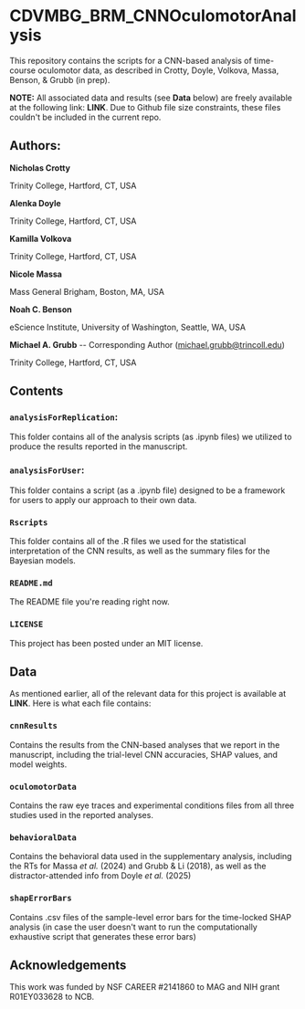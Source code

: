 # CDVMBG_BRM_CNNOculomotorAnalysis
This repository contains the scripts for a CNN-based analysis of time-course oculomotor data, as described in Crotty, Doyle, Volkova, Massa, Benson, &amp; Grubb (in prep).

**NOTE:** All associated data and results (see **Data** below) are freely available at the following link: **LINK**. Due to Github file size constraints, these files couldn't be included in the current repo.

## Authors:
**Nicholas Crotty**

Trinity College, Hartford, CT, USA


**Alenka Doyle**

Trinity College, Hartford, CT, USA

**Kamilla Volkova**

Trinity College, Hartford, CT, USA

**Nicole Massa**

Mass General Brigham, Boston, MA, USA

**Noah C. Benson**

eScience Institute, University of Washington, Seattle, WA, USA

**Michael A. Grubb** -- Corresponding Author (michael.grubb@trincoll.edu)

Trinity College, Hartford, CT, USA

## Contents
### ``analysisForReplication``: 
This folder contains all of the analysis scripts (as .ipynb files) we utilized to produce the results reported in the manuscript.

### ``analysisForUser``: 
This folder contains a script (as a .ipynb file) designed to be a framework for users to apply our approach to their own data.

### ``Rscripts``
This folder contains all of the .R files we used for the statistical interpretation of the CNN results, as well as the summary files for the Bayesian models.

### ``README.md``
The README file you're reading right now.

### ``LICENSE``
This project has been posted under an MIT license. 

## Data
As mentioned earlier, all of the relevant data for this project is available at **LINK**. Here is what each file contains:

### ``cnnResults``
Contains the results from the CNN-based analyses that we report in the manuscript, including the trial-level CNN accuracies, SHAP values, and model weights.

### ``oculomotorData``
Contains the raw eye traces and experimental conditions files from all three studies used in the reported analyses.

### ``behavioralData``
Contains the behavioral data used in the supplementary analysis, including the RTs for Massa *et al.* (2024) and Grubb &amp; Li (2018), as well as the distractor-attended info from Doyle *et al.* (2025)

### ``shapErrorBars``
Contains .csv files of the sample-level error bars for the time-locked SHAP analysis (in case the user doesn't want to run the computationally exhaustive script that generates these error bars)

## Acknowledgements
This work was funded by NSF CAREER #2141860 to MAG and NIH grant R01EY033628 to NCB.
